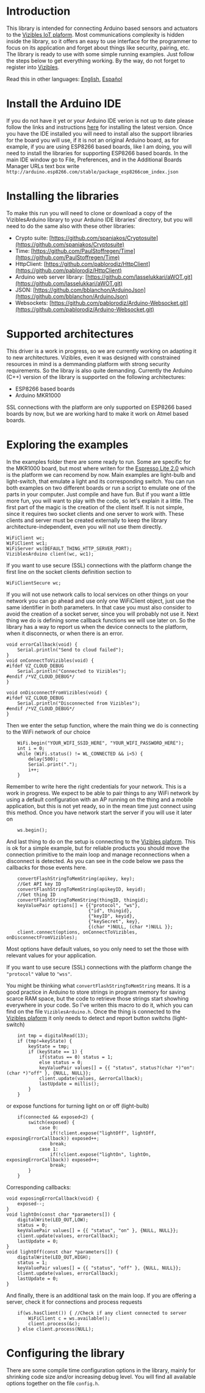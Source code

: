 # Introduction

This library is intended for connecting Arduino based sensors and actuators to the [Vizibles IoT plaform](https://vizibles.com). Most communications complexity is hidden inside the library, so it offers an easy to use interface for the programmer to focus on its application and forget about things like security, pairing, etc.
The library is ready to use with some simple running examples. Just follow the steps below to get everything working. By the way, do not forget to register into [Vizibles](https://vizibles.com).
 
Read this in other languages: [English](https://github.com/Enxine/ViziblesArduino/blob/master/README.md), [Español](https://github.com/Enxine/ViziblesArduino/blob/master/README.es.md) 

# Install the Arduino IDE

If you do not have it yet or your Arduino IDE verion is not up to date please follow the links and instructions [here](https://www.arduino.cc/en/main/software) for installing the latest version.
Once you have the IDE installed you will need to install also the support libraries for the board you will use, if it is not an original Arduino board, as for example, if you are using ESP8266 based boards, like I am doing, you will need to install the libraries for supporting ESP8266 based boards. In the main IDE window go to File, Preferences, and in the Additional Boards Manager URLs text box write ```http://arduino.esp8266.com/stable/package_esp8266com_index.json```

# Installing the libraries

To make this run you will need to clone or download a copy of the ViziblesArduino library to your Arduino IDE libraries' directory, but you will need to do the same also with these other libraries:

- Crypto suite: [https://github.com/spaniakos/Cryptosuite](https://github.com/spaniakos/Cryptosuite)
- Time: [https://github.com/PaulStoffregen/Time](https://github.com/PaulStoffregen/Time)
- HttpClient: [https://github.com/pablorodiz/HttpClient](https://github.com/pablorodiz/HttpClient)
- Arduino web server library: [https://github.com/lasselukkari/aWOT.git](https://github.com/lasselukkari/aWOT.git)
- JSON: [https://github.com/bblanchon/ArduinoJson](https://github.com/bblanchon/ArduinoJson)
- Websockets: [https://github.com/pablorodiz/Arduino-Websocket.git](https://github.com/pablorodiz/Arduino-Websocket.git)

# Supported architectures

This driver is a work in progress, so we are currently working on adapting it to new architectures. Vizibles, even it was designed with constrained resources in mind is a demmanding platform with strong security requirements. So the libray is also quite demanding. Currently the Arduino (C++) version of the library is supported on the following architectures:
- ESP8266 based boards
- Arduino MKR1000

SSL connections with the platform are only supported on ESP8266 based boards by now, but we are working hard to make it work on Atmel based boards.

# Exploring the examples

In the examples folder there are some ready to run. Some are specific for the MKR1000 board, but most where writen for the [Espresso Lite 2.0](http://www.espressolite.com/) which is the platform we can recomend by now.
Main examples are light-bulb and light-switch, that emulate a light and its corresponding switch. 
You can run both examples on two different boards or run a script to emulate one of the parts in your computer. Just compile and have fun.
But if you want a little more fun, you will want to play with the code, so let's explain it a little.
The first part of the magic is the creation of the client itself. It is not simple, since it requires two socket clients and one server to work with. These clients and server must be created externally to keep the library architecture-independent, even you will not use them directly.
```
WiFiClient wc;
WiFiClient wc1;
WiFiServer ws(DEFAULT_THING_HTTP_SERVER_PORT);
ViziblesArduino client(wc, wc1);
```
If you want to use secure (SSL) connections with the platform change the first line on the socket clients definition section to 
```
WiFiClientSecure wc;
```
If you will not use network calls to local services on other things on your network you can go ahead and use only one WiFiClient object, just use the same identifier in both parameters. In that case you must also consider to avoid the creation of a socket server, since you will probably not use it.
Next thing we do is defining some callback functions we will use later on. So the library has a way to report us when the device connects to the platform, when it disconnects, or when there is an error.
```
void errorCallback(void) {
	Serial.println("Send to cloud failed");
}
void onConnectToVizibles(void) {
#ifdef VZ_CLOUD_DEBUG
	Serial.println("Connected to Vizibles");
#endif /*VZ_CLOUD_DEBUG*/
}

void onDisconnectFromVizibles(void) {
#ifdef VZ_CLOUD_DEBUG
	Serial.println("Disconnected from Vizibles");
#endif /*VZ_CLOUD_DEBUG*/	
}	
```
Then we enter the setup function, where the main thing we do is connecting to the WiFi network of our choice
```
	WiFi.begin("YOUR_WIFI_SSID_HERE", "YOUR_WIFI_PASSWORD_HERE");
	int i = 0;
	while (WiFi.status() != WL_CONNECTED && i<5) {   
		delay(500);
		Serial.print(".");
		i++;
	}
```
Remember to write here the right credentials for your network. This is a work in progress. We expect to be able to pair things to any WiFi network by using a default configuration with an AP running on the thing and a mobile application, but this is not yet ready, so in the mean time just connect using this method.
Once you have network start the server if you will use it later on
```
	ws.begin();
```
And last thing to do on the setup is connecting to the [Vizibles plaform](https://vizibles.com). This is ok for a simple example, but for reliable products you should move the connection primitive to the main loop and manage reconnections when a disconnect is detected. As you can see in the code below we pass the callbacks for those events here.
```
	convertFlashStringToMemString(apikey, key);
	//Get API key ID
	convertFlashStringToMemString(apikeyID, keyid);
	//Get thing ID
	convertFlashStringToMemString(thingID, thingid);
	keyValuePair options[] = {{"protocol", "ws"},
							  {"id", thingid},
							  {"keyID", keyid},
							  {"keySecret", key},
							  {(char *)NULL, (char *)NULL }};
	client.connect(options, onConnectToVizibles, onDisconnectFromVizibles);
```
Most options have default values, so you only need to set the those with relevant values for your application.

If you want to use secure (SSL) connections with the platform change the ```"protocol"``` value to ```"wss"```.
 
You might be thinking what ```convertFlashStringToMemString``` means. It is a good practice in Arduino to store strings in program memory for saving scarce RAM space, but the code to retrieve those strings start showhing everywhere in your code. So I've writen this macro to do it, which you can find on the file ```ViziblesArduino.h```.
Once the thing is connected to the [Vizibles plaform](https://vizibles.com) it only needs to detect and report button switchs (light-switch) 
```
	int tmp = digitalRead(13);
	if (tmp!=keyState) {
		keyState = tmp;
		if (keyState == 1) {
			if(status == 0) status = 1;
			else status = 0;
			keyValuePair values[] = {{ "status", status?(char *)"on":(char *)"off" }, {NULL, NULL}};
			client.update(values, &errorCallback);
			lastUpdate = millis();
		}
	}		
```
or expose functions for turning light on or off (light-bulb)
```
	if(connected && exposed<2) {
		switch(exposed) {
			case 0: 
				if(!client.expose("lightOff", lightOff, exposingErrorCallback)) exposed++;
				break;
			case 1:
				if(!client.expose("lightOn", lightOn, exposingErrorCallback)) exposed++;
				break;
		}	
	}
```
Corresponding callbacks:
```
void exposingErrorCallback(void) {
	exposed--;
}
void lightOn(const char *parameters[]) {
	digitalWrite(LED_OUT,LOW);
	status = 0;
	keyValuePair values[] = {{ "status", "on" }, {NULL, NULL}};
	client.update(values, errorCallback);
	lastUpdate = 0;
}
void lightOff(const char *parameters[]) {
	digitalWrite(LED_OUT,HIGH);
	status = 1;
	keyValuePair values[] = {{ "status", "off" }, {NULL, NULL}};
	client.update(values, errorCallback);
	lastUpdate = 0;
}
```
And finally, there is an additional task on the main loop. If you are offering a server, check it for connections and process requests
```
	if(ws.hasClient()) { //Check if any client connected to server
		WiFiClient c = ws.available();
		client.process(&c);
	} else client.process(NULL);
```
# Configuring the library

There are some compile time configuration options in the library, mainly for shrinking code size and/or increasing debug level. You will find all available options together on the file ```config.h```.